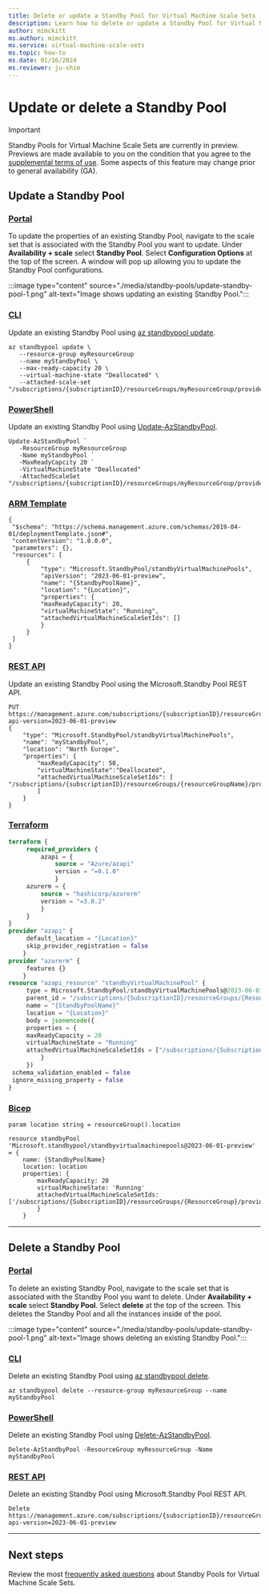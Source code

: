 ```yaml
---
title: Delete or update a Standby Pool for Virtual Machine Scale Sets
description: Learn how to delete or update a Standby Pool for Virtual Machine Scale Sets
author: mimckitt
ms.author: mimckitt
ms.service: virtual-machine-scale-sets
ms.topic: how-to
ms.date: 01/16/2024
ms.reviewer: ju-shim
---
```



# Update or delete a Standby Pool


> [!IMPORTANT]
> Standby Pools for Virtual Machine Scale Sets are currently in preview. Previews are made available to you on the condition that you agree to the [supplemental terms of use](https://azure.microsoft.com/support/legal/preview-supplemental-terms/). Some aspects of this feature may change prior to general availability (GA). 


## Update a Standby Pool

### [Portal](#tab/portal1)
To update the properties of an existing Standby Pool, navigate to the scale set that is associated with the Standby Pool you want to update. Under **Availability + scale** select **Standby Pool**. Select **Configuration Options** at the top of the screen. A window will pop up allowing you to update the Standby Pool configurations.  

:::image type="content" source="./media/standby-pools/update-standby-pool-1.png" alt-text="Image shows updating an existing Standby Pool.":::

### [CLI](#tab/cli1)
Update an existing Standby Pool using [az standbypool update]().

```azurecli-interartive
az standbypool update \
   --resource-group myResourceGroup 
   --name myStandbyPool \
   --max-ready-capacity 20 \
   --virtual-machine-state "Deallocated" \
   --attached-scale-set "/subscriptions/{subscriptionID}/resourceGroups/myResourceGroup/providers/Microsoft.Compute/virtualMachineScaleSets/myScaleSet"
```
### [PowerShell](#tab/powershell1)
Update an existing Standby Pool using [Update-AzStandbyPool]().

```azurepowershell-interative
Update-AzStandbyPool `
   -ResourceGroup myResourceGroup 
   -Name myStandbyPool `
   -MaxReadyCapcity 20 `
   -VirtualMachineState "Deallocated" 
   -AttachedScaleSet "/subscriptions/{subscriptionID}/resourceGroups/myResourceGroup/providers/Microsoft.Compute/virtualMachineScaleSets/myScaleSet"
```

### [ARM Template](#tab/template1)
```ARM
{
 "$schema": "https://schema.management.azure.com/schemas/2019-04-01/deploymentTemplate.json#",
 "contentVersion": "1.0.0.0",
 "parameters": {},
 "resources": [
     {
         "type": "Microsoft.StandbyPool/standbyVirtualMachinePools",
         "apiVersion": "2023-06-01-preview",
         "name": "{StandbyPoolName}",
         "location": "{Location}",
         "properties": {
         "maxReadyCapacity": 20,
         "virtualMachineState": "Running",
         "attachedVirtualMachineScaleSetIds": []
         }
     }
 ]
}

```

### [REST API](#tab/rest1)
Update an existing Standby Pool using the Microsoft.Standby Pool REST API.

```HTTP
PUT https://management.azure.com/subscriptions/{subscriptionID}/resourceGroups/{resourceGroupName}/providers/Microsoft.StandbyPool/standbyVirtualMachinePools/{standbyPoolName}?api-version=2023-06-01-preview
{
    "type": "Microsoft.StandbyPool/standbyVirtualMachinePools",
    "name": "myStandbyPool",
    "location": "North Europe",
    "properties": {
        "maxReadyCapacity": 50,
        "virtualMachineState":"Deallocated",
        "attachedVirtualMachineScaleSetIds": [          
"/subscriptions/{subscriptionID}/resourceGroups/{resourceGroupName}/providers/Microsoft.Compute/virtualMachineScaleSets/{scaleSetName}"
        ]
    }
}
```
### [Terraform](#tab/terraform1)
```terraform
terraform {
     required_providers {
         azapi = {
             source = "Azure/azapi"
             version = "=0.1.0"
             }
     azurerm = {
         source = "hashicorp/azurerm"
         version = "=3.0.2"
         }
     }
}
provider "azapi" {
     default_location = "{Location}"
     skip_provider_registration = false
    }
provider "azurerm" {
     features {}
    }
resource "azapi_resource" "standbyVirtualMachinePool" {
     type = Microsoft.StandbyPool/standbyVirtualMachinePools@2023-06-01-preview
     parent_id = "/subscriptions/{SubscriptionID}/resourceGroups/{ResourceGroup}/"
     name = "{StandbyPoolName}"
     location = "{Location}"
     body = jsonencode({
     properties = {
     maxReadyCapacity = 20
     virtualMachineState = "Running"
     attachedVirtualMachineScaleSetIds = ["/subscriptions/{SubscriptionID}/resourceGroups/{ResourceGroup}/providers/Microsoft.Compute/virtualMachineScaleSets/{ScaleSetName}"]
         }
     })
 schema_validation_enabled = false
 ignore_missing_property = false
}
```

### [Bicep](#tab/bicep1)
```bicep
param location string = resourceGroup().location

resource standbyPool 'Microsoft.standbypool/standbyvirtualmachinepools@2023-06-01-preview' = {
    name: {StandbyPoolName}
    location: location
    properties: {
        maxReadyCapacity: 20
        virtualMachineState: 'Running'
        attachedVirtualMachineScaleSetIds: ['/subscriptions/{SubscriptionID}/resourceGroups/{ResourceGroup}/providers/Microsoft.Compute/virtualMachineScaleSets/{ScaleSetName}]
        }
    } 
```


---


## Delete a Standby Pool

### [Portal](#tab/portal2)
To delete an existing Standby Pool, navigate to the scale set that is associated with the Standby Pool you want to delete. Under **Availability + scale** select **Standby Pool**. Select **delete** at the top of the screen. This deletes the Standby Pool and all the instances inside of the pool.   

:::image type="content" source="./media/standby-pools/update-standby-pool-1.png" alt-text="Image shows deleting an existing Standby Pool.":::

### [CLI](#tab/cli2)
Delete an existing Standby Pool using [az standbypool delete]().

```azurecli-interartive
az standbypool delete --resource-group myResourceGroup --name myStandbyPool
```
### [PowerShell](#tab/powershell2)
Delete an existing Standby Pool using [Delete-AzStandbyPool]().

```azurepowershell-interative
Delete-AzStandbyPool -ResourceGroup myResourceGroup -Name myStandbyPool 
```

### [REST API](#tab/rest2)
Delete an existing Standby Pool using Microsoft.Standby Pool REST API. 

```HTTP
Delete https://management.azure.com/subscriptions/{subscriptionID}/resourceGroups/{resourceGroupName}/providers/Microsoft.StandbyPool/standbyVirtualMachinePools/{standbyPoolName}?api-version=2023-06-01-preview
```

---

## Next steps
Review the most [frequently asked questions](standby-pools-faq.md) about Standby Pools for Virtual Machine Scale Sets.